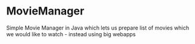 # MovieManager
Simple Movie Manager in Java which lets us prepare list of movies which we would like to watch - instead using big webapps
